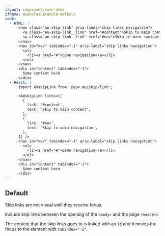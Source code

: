 ```yaml
---
layout: component/code-demo
iframe: examples/example-default
code:
  - HTML: |
      <nav class="au-skip-link" aria-label="skip links navigation">
        <a class="au-skip-link__link" href="#content">Skip to main content</a>
        <a class="au-skip-link__link" href="#nav">Skip to main navigation</a>
      </nav>
      <nav id="nav" tabindex="-1" aria-label="skip links navigation">
        <ul>
          <li><a href="#">Some navigation</a></li>
        </ul>
      </nav>
      <div id="content" tabindex="-1">
        Some content here
      </div>
  - React: |
      import AUskipLink from '@gov.au/skip-link';

      <AUskipLink links={[
        {
          link: '#content',
          text: 'Skip to main content',
        },
        {
          link: '#nav',
          text: 'Skip to main navigation',
        },
      ]} />
      <nav id="nav" tabindex="-1" aria-label="skip links navigation">
        <ul>
          <li><a href="#">Some navigation</a></li>
        </ul>
      </nav>
      <div id="content" tabindex="-1">
        Some content here
      </div>
---
```

## Default

Skip links are not visual until they receive focus.

Include skip links between the opening of the `<body>` and the page `<header>`.

The content that the skip links goes to is linked with an `id` and it moves the focus to the element with `tabindex="-1"`.
